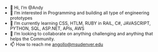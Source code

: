 - 👋 Hi, I’m @Andy
- 👀 I’m interested in Programming and building all type of engineering prototypes
- 🌱 I’m currently learning CSS, HTLM, RUBY in RAIL, C#, JAVASCRIPT, PYTHON, SQL, ASP.NET, APIs, AWS
- 💞️ I’m looking to collaborate on anything challenging and anything that helps the Community.
- 📫 How to reach me angollo@msudenver.edu

<!---
Andybowell/Andybowell is a ✨ special ✨ repository because its `README.md` (this file) appears on your GitHub profile.
You can click the Preview link to take a look at your changes.
--->
